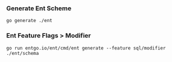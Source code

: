 ### Generate Ent Scheme

```
go generate ./ent
```

### Ent Feature Flags > Modifier

```
go run entgo.io/ent/cmd/ent generate --feature sql/modifier ./ent/schema
```

